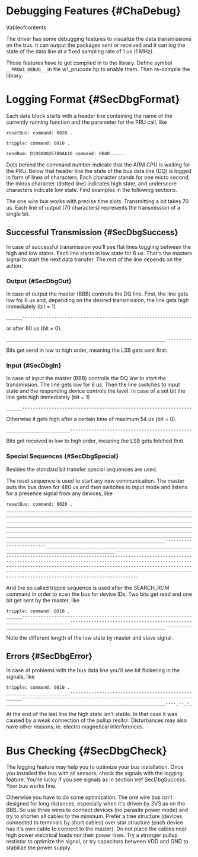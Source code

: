 Debugging Features {#ChaDebug}
==================
\tableofcontents

The driver has some debugging features to visualize the data
transmissions on the bus. It can output the packages sent or received
and it can log the state of the data line at a fixed sampling rate of 1
us (1 MHz).

Those features have to get compiled in to the library. Define symbol
`__PRUW1_DEBUG__` in file w1_prucode.hp to enable them. Then
re-compile the library.


# Logging Format {#SecDbgFormat}

Each data block starts with a header line containing the name of the
currently running function and the parameter for the PRU call, like

~~~{.txt}
resetBus: command: 0020 .

tripple: command: 0010 .

sendRom: D1000802E7B0AA10 command: 0840 .....
~~~

Dots behind the command number indicate that the ARM CPU is waiting for
the PRU. Below that header line the state of the bus data line (DQ) is
logged in form of lines of characters. Each character stands for one
micro second, the minus character (dotted line) indicates high state,
and underscore characters indicate low state. Find examples in the
following sections.

The one wire bus works with precise time slots. Transmitting a bit
takes 70 us. Each line of output (70 characters) represents the
transmission of a single bit.


## Successful Transmission {#SecDbgSuccess}

In case of successful transmission you'll see flat lines toggling
between the high and low states. Each line starts in low state for 6
us. That's the masters signal to start the next data transfer. The rest
of the line depends on the action.


### Output  {#SecDbgOut}

In case of output the master (BBB) controlls the DQ line. First, the
line gets low for 6 us and, depending on the desired transmission, the
line gets high immediately (bit = 1)

~~~{.txt}
______----------------------------------------------------------------
~~~

or after 60 us (bit = 0).

~~~{.txt}
____________________________________________________________----------
~~~

Bits get send in low to high order, meaning the LSB gets sent first.

### Input  {#SecDbgIn}

In case of input the master (BBB) controlls the DQ line to start the
transmission. The line gets low for 6 us. Then the line switches to
input state and the responding device controls the level. In case of a
set bit the line gets high immediately (bit = 1)

~~~{.txt}
______----------------------------------------------------------------
~~~

Otherwise it gets high after a certain time of maximum 54 us (bit = 0).

~~~{.txt}
________________________----------------------------------------------
~~~

Bits get received in low to high order, meaning the LSB gets fetched
first.


### Special Sequences  {#SecDbgSpecial}

Besides the standard bit transfer special sequences are used.

The reset sequence is used to start any new communication. The master
puts the bus down for 480 us and then switches to input mode and
listens for a presence signal from any devices, like

~~~{.txt}
resetBus: command: 0020 .
______________________________________________________________________
______________________________________________________________________
______________________________________________________________________
______________________________________________________________________
______________________________________________________________________
______________________________________________________________________
____________________________________________________________----------
---------------_______________________________________________________
_________________________________________-----------------------------
----------------------------------------------------------------------
----------------------------------------------------------------------
----------------------------------------------------------------------
----------------------------------------------------------------------
--------------------------------------------------
~~~

And the so called tripple sequence is used after the SEARCH_ROM command
in order to scan the bus for device IDs. Two bits get read and one bit
get sent by the master, like

~~~{.txt}
tripple: command: 0010 .
______----------------------------------------------------------------
________________________----------------------------------------------
____________________________________________________________----------
~~~

Note the different length of the low state by master and slave signal.


## Errors {#SecDbgError}

In case of problems with the bus data line you'll see bit flickering in
the signals, like

~~~{.txt}
tripple: command: 0010 .
________________________----------------------------------------------
______----------------------------------------------------------------
____________________________________________________________----_--_-_
~~~

At the end of the last line the high state isn't stable. In that case
it was caused by a weak connection of the pullup resitor. Disturbances
may also have other reasons, ie. electro magnetical interferences.


# Bus Checking {#SecDbgCheck}

The logging feature may help you to optimize your bus installation.
Once you installed the bus with all sensors, check the signals with the
logging feature. You're lucky if you see signals as in section \ref
SecDbgSuccess. Your bus works fine.

Otherwise you have to do some optimization. The one wire bus isn't
designed for long distances, especially when it's driven by 3V3 as on
the BBB. So use three wires to connect devices (no parasite power mode)
and try to shorten all cables to the minimum. Prefer a tree structure
(devices connected to terminals by short cables) over star structure
(each device has it's own cable to connect to the master). Do not place
the cables near high power electrical loads nor their power lines. Try
a stronger pullup restistor to optimize the signal, or try capacitors
between VDD and GND to stabilize the power supply.
